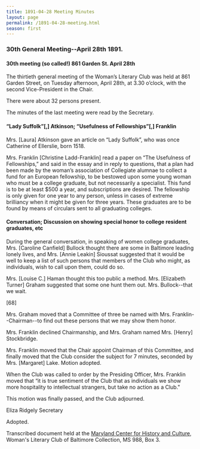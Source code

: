 ```yaml
---
title: 1891-04-28 Meeting Minutes
layout: page
permalink: /1891-04-28-meeting.html
season: first
---
```


<style>
    .container{
        font-size:1.4em;
    }
</style>
### 30th General Meeting--April 28th 1891.

#### 30th meeting (so called!) 861 Garden St. April 28th

The thirtieth general meeting of the Woman’s Literary Club was held at 861 Garden Street, on Tuesday afternoon, April 28th, at 3.30 o’clock, with the second Vice-President in the Chair.

There were about 32 persons present.

The minutes of the last meeting were read by the Secretary.

#### “Lady Suffolk”[,] Atkinson; “Usefulness of Fellowships”[,] Franklin

Mrs. [Laura] Atkinson gave an article on “Lady Suffolk”, who was once Catherine of Ellerslie, born 1518.

Mrs. Franklin [Christine Ladd-Franklin] read a paper on “The Usefulness of Fellowships,” and said in the essay and in reply to questions, that a plan had been made by the woman’s association of Collegiate alumnae to collect a fund for an European fellowship, to be bestowed upon some young woman who must be a college graduate, but not necessarily a specialist. This fund is to be at least $500 a year, and subscriptions are desired. The fellowship is only given for one year to any person, unless in cases of extreme brilliancy when it might be given for three years. These graduates are to be found by means of circulars sent to all graduating colleges.

#### Conversation; Discussion on showing special honor to college resident graduates, etc

During the general conversation, in speaking of women college graduates, Mrs. [Caroline Canfield] Bullock thought there are some in Baltimore leading lonely lives, and Mrs. [Annie Leakin] Sioussat suggested that it would be well to keep a list of such persons that members of the Club who might, as individuals, wish to call upon them, could do so.

Mrs. [Louise C.] Haman thought this too public a method. Mrs. [Elizabeth Turner] Graham suggested that some one hunt them out. Mrs. Bullock--that we wait.

[68]

Mrs. Graham moved that a Committee of three be named with Mrs. Franklin--Chairman--to find out these persons that we may show them honor.

Mrs. Franklin declined Chairmanship, and Mrs. Graham named Mrs. [Henry] Stockbridge.

Mrs. Franklin moved that the Chair appoint Chairman of this Committee, and finally moved that the Club consider the subject for 7 minutes, seconded by Mrs. [Margaret] Lake. Motion adopted.

When the Club was called to order by the Presiding Officer, Mrs. Franklin moved that “it is true sentiment of the Club that as individuals we show more hospitality to intellectual strangers, but take no action as a Club."

This motion was finally passed, and the Club adjourned.

Eliza Ridgely
Secretary

Adopted.

Transcribed document held at the [Maryland Center for History and Culture](http://mdhs.org/), Woman's Literary Club of Baltimore Collection, MS 988, Box 3. 